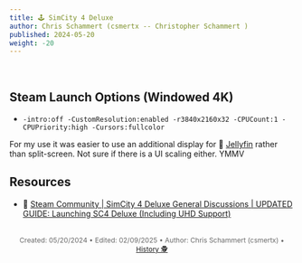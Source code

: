 ```yaml
---
title: 🕹️ SimCity 4 Deluxe
author: Chris Schammert (csmertx -- Christopher Schammert )
published: 2024-05-20
weight: -20
---
```


<!-- The content of this website was written by Christopher Schammert aka Chris Schammert -->

<br />

## Steam Launch Options (Windowed 4K)

- ```-intro:off -CustomResolution:enabled -r3840x2160x32 -CPUCount:1 -CPUPriority:high -Cursors:fullcolor```

For my use it was easier to use an additional display for 🔗 [Jellyfin](/Linux/Software/jellyfin "CSx | Linux | Software | Jellyfin") rather than split-screen. Not sure if there is a UI scaling either. YMMV

## Resources

- 🔗 [Steam Community | SimCity 4 Deluxe General Discussions | UPDATED GUIDE: Launching SC4 Deluxe (Including UHD Support)](https://steamcommunity.com/app/24780/discussions/0/1471967615838569110/ "Steam Community | SimCity 4 Deluxe General Discussions | UPDATED GUIDE: Launching SC4 Deluxe (Including UHD Support)")

<br />

<div style="text-align: center; font-size:12px; color:dimgray">
    Created: 05/20/2024 • Edited: 02/09/2025 • Author: Chris Schammert (csmertx) • 
    <a href="https://github.com/csmertx/csmertx.github.io/commits/main/content/Games/simcity_4_deluxe.md" 
       title="Github.com | csmertx \ csmertx.github.io \ commits \ main \ content \ Games \ SimCity 4 Deluxe">
       History 🕵️
    </a>
</div>